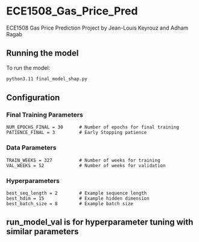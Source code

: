 # ECE1508_Gas_Price_Pred
ECE1508 Gas Price Prediction Project by Jean-Louis Keyrouz and Adham Ragab

## Running the model
To run the model:
```bash
python3.11 final_model_shap.py
```

## Configuration 

### Final Training Parameters
    NUM_EPOCHS_FINAL = 30      # Number of epochs for final training
    PATIENCE_FINAL = 3         # Early Stopping patience

### Data Parameters
    TRAIN_WEEKS = 327          # Number of weeks for training
    VAL_WEEKS = 52             # Number of weeks for validation

### Hyperparameters
    best_seq_length = 2        # Example sequence length
    best_hdim = 15             # Example hidden dimension
    best_batch_size = 8        # Example batch size

## run_model_val is for hyperparameter tuning with similar parameters